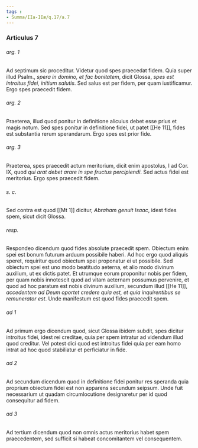 ```yaml
---
tags : 
- Summa/IIa-IIæ/q.17/a.7
---
```


### Articulus 7

###### arg. 1
Ad septimum sic proceditur. Videtur quod spes praecedat fidem. Quia super illud Psalm., *spera in domino, et fac bonitatem*, dicit Glossa, *spes est introitus fidei, initium salutis*. Sed salus est per fidem, per quam iustificamur. Ergo spes praecedit fidem.

###### arg. 2
Praeterea, illud quod ponitur in definitione alicuius debet esse prius et magis notum. Sed spes ponitur in definitione fidei, ut patet [[He 11]], fides est substantia rerum sperandarum. Ergo spes est prior fide.

###### arg. 3
Praeterea, spes praecedit actum meritorium, dicit enim apostolus, I ad Cor. IX, quod *qui arat debet arare in spe fructus percipiendi*. Sed actus fidei est meritorius. Ergo spes praecedit fidem.

###### s. c.
Sed contra est quod [[Mt 1]] dicitur, *Abraham genuit Isaac*, idest fides spem, sicut dicit Glossa.

###### resp.
Respondeo dicendum quod fides absolute praecedit spem. Obiectum enim spei est bonum futurum arduum possibile haberi. Ad hoc ergo quod aliquis speret, requiritur quod obiectum spei proponatur ei ut possibile. Sed obiectum spei est uno modo beatitudo aeterna, et alio modo divinum auxilium, ut ex dictis patet. Et utrumque eorum proponitur nobis per fidem, per quam nobis innotescit quod ad vitam aeternam possumus pervenire, et quod ad hoc paratum est nobis divinum auxilium, secundum illud [[He 11]], *accedentem ad Deum oportet credere quia est, et quia inquirentibus se remunerator est*. Unde manifestum est quod fides praecedit spem.

###### ad 1
Ad primum ergo dicendum quod, sicut Glossa ibidem subdit, spes dicitur introitus fidei, idest rei creditae, quia per spem intratur ad videndum illud quod creditur. Vel potest dici quod est introitus fidei quia per eam homo intrat ad hoc quod stabiliatur et perficiatur in fide.

###### ad 2
Ad secundum dicendum quod in definitione fidei ponitur res speranda quia proprium obiectum fidei est non apparens secundum seipsum. Unde fuit necessarium ut quadam circumlocutione designaretur per id quod consequitur ad fidem.

###### ad 3
Ad tertium dicendum quod non omnis actus meritorius habet spem praecedentem, sed sufficit si habeat concomitantem vel consequentem.

